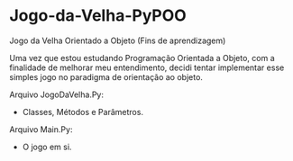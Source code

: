 # Jogo-da-Velha-PyPOO
Jogo da Velha Orientado a Objeto (Fins de aprendizagem)

Uma vez que estou estudando Programação Orientada a Objeto, com a finalidade de melhorar meu entendimento, decidi tentar implementar esse simples jogo no paradigma de orientação ao objeto.

Arquivo JogoDaVelha.Py:
- Classes, Métodos e Parâmetros.

Arquivo Main.Py:
- O jogo em si.
